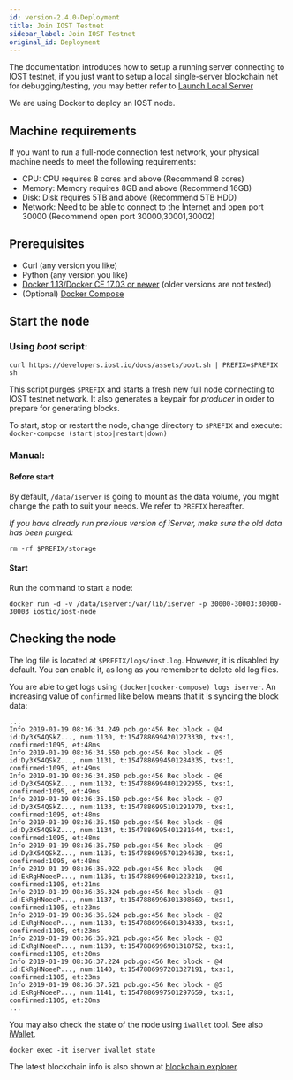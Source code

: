 ```yaml
---
id: version-2.4.0-Deployment
title: Join IOST Testnet
sidebar_label: Join IOST Testnet
original_id: Deployment
---
```


The documentation introduces how to setup a running server connecting to IOST testnet, if you just want to setup a local single-server blockchain net for debugging/testing, you may better refer to [Launch Local Server](4-running-iost-node/LocalServer.md)   

We are using Docker to deploy an IOST node.

## Machine requirements

If you want to run a full-node connection test network, your physical machine needs to meet the following requirements:

- CPU: CPU requires 8 cores and above (Recommend 8 cores)
- Memory: Memory requires 8GB and above (Recommend 16GB)
- Disk: Disk requires 5TB and above (Recommend 5TB HDD)
- Network: Need to be able to connect to the Internet and open port 30000 (Recommend open port 30000,30001,30002)

## Prerequisites

- Curl (any version you like)
- Python (any version you like)
- [Docker 1.13/Docker CE 17.03 or newer](https://docs.docker.com/install) (older versions are not tested)
- (Optional) [Docker Compose](https://docs.docker.com/compose/install)

## Start the node

### Using *boot* script:

```
curl https://developers.iost.io/docs/assets/boot.sh | PREFIX=$PREFIX sh
```

This script purges `$PREFIX` and starts a fresh new full node connecting to IOST testnet network.
It also generates a keypair for *producer* in order to prepare for generating blocks.

To start, stop or restart the node, change directory to `$PREFIX` and execute: `docker-compose (start|stop|restart|down)`

### Manual:
#### Before start

By default, `/data/iserver` is going to mount as the data volume, you might change the path to suit your needs.
We refer to `PREFIX` hereafter.

*If you have already run previous version of iServer, make sure the old data has been purged:*

```
rm -rf $PREFIX/storage
```

#### Start
Run the command to start a node:

```
docker run -d -v /data/iserver:/var/lib/iserver -p 30000-30003:30000-30003 iostio/iost-node
```

## Checking the node

The log file is located at `$PREFIX/logs/iost.log`. However, it is disabled by default.
You can enable it, as long as you remember to delete old log files.

You are able to get logs using `(docker|docker-compose) logs iserver`.
An increasing value of `confirmed` like below means that it is syncing the block data:

```
...
Info 2019-01-19 08:36:34.249 pob.go:456 Rec block - @4 id:Dy3X54QSkZ..., num:1130, t:1547886994201273330, txs:1, confirmed:1095, et:48ms
Info 2019-01-19 08:36:34.550 pob.go:456 Rec block - @5 id:Dy3X54QSkZ..., num:1131, t:1547886994501284335, txs:1, confirmed:1095, et:49ms
Info 2019-01-19 08:36:34.850 pob.go:456 Rec block - @6 id:Dy3X54QSkZ..., num:1132, t:1547886994801292955, txs:1, confirmed:1095, et:49ms
Info 2019-01-19 08:36:35.150 pob.go:456 Rec block - @7 id:Dy3X54QSkZ..., num:1133, t:1547886995101291970, txs:1, confirmed:1095, et:48ms
Info 2019-01-19 08:36:35.450 pob.go:456 Rec block - @8 id:Dy3X54QSkZ..., num:1134, t:1547886995401281644, txs:1, confirmed:1095, et:48ms
Info 2019-01-19 08:36:35.750 pob.go:456 Rec block - @9 id:Dy3X54QSkZ..., num:1135, t:1547886995701294638, txs:1, confirmed:1095, et:48ms
Info 2019-01-19 08:36:36.022 pob.go:456 Rec block - @0 id:EkRgHNoeeP..., num:1136, t:1547886996001223210, txs:1, confirmed:1105, et:21ms
Info 2019-01-19 08:36:36.324 pob.go:456 Rec block - @1 id:EkRgHNoeeP..., num:1137, t:1547886996301308669, txs:1, confirmed:1105, et:23ms
Info 2019-01-19 08:36:36.624 pob.go:456 Rec block - @2 id:EkRgHNoeeP..., num:1138, t:1547886996601304333, txs:1, confirmed:1105, et:23ms
Info 2019-01-19 08:36:36.921 pob.go:456 Rec block - @3 id:EkRgHNoeeP..., num:1139, t:1547886996901318752, txs:1, confirmed:1105, et:20ms
Info 2019-01-19 08:36:37.224 pob.go:456 Rec block - @4 id:EkRgHNoeeP..., num:1140, t:1547886997201327191, txs:1, confirmed:1105, et:23ms
Info 2019-01-19 08:36:37.521 pob.go:456 Rec block - @5 id:EkRgHNoeeP..., num:1141, t:1547886997501297659, txs:1, confirmed:1105, et:20ms
...
```

You may also check the state of the node using `iwallet` tool.
See also [iWallet](4-running-iost-node/iWallet.md).

```
docker exec -it iserver iwallet state
```

The latest blockchain info is also shown at [blockchain explorer](https://explorer.iost.io).

